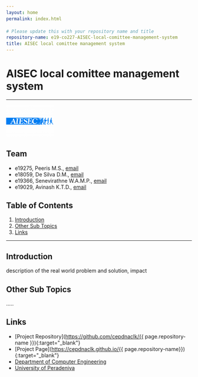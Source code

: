 ```yaml
---
layout: home
permalink: index.html

# Please update this with your repository name and title
repository-name: e19-co227-AISEC-local-comittee-management-system
title: AISEC local comittee management system
---
```


[comment]: # "This is the standard layout for the project, but you can clean this and use your own template"

# AISEC local comittee management system

---

<!-- 
This is a sample image, to show how to add images to your page. To learn more options, please refer [this](https://projects.ce.pdn.ac.lk/docs/faq/how-to-add-an-image/)

![Sample Image](./images/sample.png)
 -->
<div class="figure container">
<img class="mx-auto d-block" src="./images/aiesec_logo.png" alt="Sample Image" width="128" />
<!-- <p class="caption text-center">Aiesec</p> -->
</div>

## Team
-  e19275, Peeris M.S., [email](mailto:e19275@eng.pdn.ac.lk)
-  e18059, De Silva D.M., [email](mailto:e18059@eng.pdn.ac.lk)
-  e19366, Senevirathne W.A.M.P., [email](mailto:e19366@eng.pdn.ac.lk)
-  e19029, Avinash K.T.D., [email](mailto:e19029@eng.pdn.ac.lk)

## Table of Contents
1. [Introduction](#introduction)
2. [Other Sub Topics](#other-sub-topics)
3. [Links](#links)

---

## Introduction

 description of the real world problem and solution, impact

## Other Sub Topics

.....

## Links

- [Project Repository](https://github.com/cepdnaclk/{{ page.repository-name }}){:target="_blank"}
- [Project Page](https://cepdnaclk.github.io/{{ page.repository-name}}){:target="_blank"}
- [Department of Computer Engineering](http://www.ce.pdn.ac.lk/)
- [University of Peradeniya](https://eng.pdn.ac.lk/)


[//]: # (Please refer this to learn more about Markdown syntax)
[//]: # (https://github.com/adam-p/markdown-here/wiki/Markdown-Cheatsheet)
